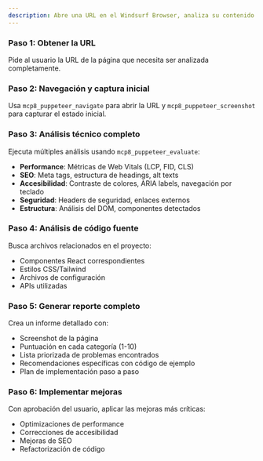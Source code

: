 ```yaml
---
description: Abre una URL en el Windsurf Browser, analiza su contenido y estructura, y propone mejoras de código.
---
```


### Paso 1: Obtener la URL
Pide al usuario la URL de la página que necesita ser analizada completamente.

### Paso 2: Navegación y captura inicial
Usa `mcp8_puppeteer_navigate` para abrir la URL y `mcp8_puppeteer_screenshot` para capturar el estado inicial.

### Paso 3: Análisis técnico completo
Ejecuta múltiples análisis usando `mcp8_puppeteer_evaluate`:
- **Performance**: Métricas de Web Vitals (LCP, FID, CLS)
- **SEO**: Meta tags, estructura de headings, alt texts
- **Accesibilidad**: Contraste de colores, ARIA labels, navegación por teclado
- **Seguridad**: Headers de seguridad, enlaces externos
- **Estructura**: Análisis del DOM, componentes detectados

### Paso 4: Análisis de código fuente
Busca archivos relacionados en el proyecto:
- Componentes React correspondientes
- Estilos CSS/Tailwind
- Archivos de configuración
- APIs utilizadas

### Paso 5: Generar reporte completo
Crea un informe detallado con:
- Screenshot de la página
- Puntuación en cada categoría (1-10)
- Lista priorizada de problemas encontrados
- Recomendaciones específicas con código de ejemplo
- Plan de implementación paso a paso

### Paso 6: Implementar mejoras
Con aprobación del usuario, aplicar las mejoras más críticas:
- Optimizaciones de performance
- Correcciones de accesibilidad
- Mejoras de SEO
- Refactorización de código

